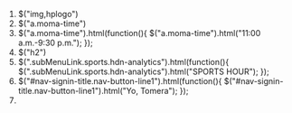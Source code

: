 1. $("img,hplogo")
2. $("a.moma-time")
3. $("a.moma-time").html(function(){
    $("a.moma-time").html("11:00 a.m.-9:30 p.m.");
  });
4. $("h2")
5. $(".subMenuLink.sports.hdn-analytics").html(function(){
    $(".subMenuLink.sports.hdn-analytics").html("SPORTS HOUR");
  });
6. $("#nav-signin-title.nav-button-line1").html(function(){
    $("#nav-signin-title.nav-button-line1").html("Yo, Tomera");
  });
7. 
